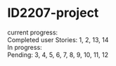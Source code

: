 # ID2207-project

current progress: <br>
Completed user Stories: 1, 2, 13, 14  <br>
In progress:  <br>
Pending: 3, 4, 5, 6, 7, 8, 9, 10, 11, 12
